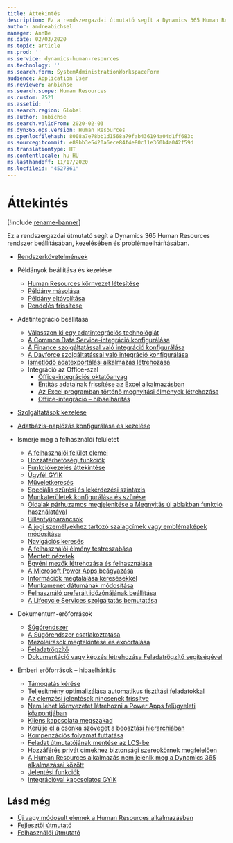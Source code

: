 ```yaml
---
title: Áttekintés
description: Ez a rendszergazdai útmutató segít a Dynamics 365 Human Resources rendszer beállításában, kezelésében és problémaelhárításában.
author: andreabichsel
manager: AnnBe
ms.date: 02/03/2020
ms.topic: article
ms.prod: ''
ms.service: dynamics-human-resources
ms.technology: ''
ms.search.form: SystemAdministrationWorkspaceForm
audience: Application User
ms.reviewer: anbichse
ms.search.scope: Human Resources
ms.custom: 7521
ms.assetid: ''
ms.search.region: Global
ms.author: anbichse
ms.search.validFrom: 2020-02-03
ms.dyn365.ops.version: Human Resources
ms.openlocfilehash: 8008a7e78bb1d1568a79fab436194a04d1ff683c
ms.sourcegitcommit: e89bb3e5420a6ece84f4e80c11e360b4a042f59d
ms.translationtype: HT
ms.contentlocale: hu-HU
ms.lasthandoff: 11/17/2020
ms.locfileid: "4527861"
---
```

# <a name="overview"></a>Áttekintés

[!include [rename-banner](~/includes/cc-data-platform-banner.md)]

Ez a rendszergazdai útmutató segít a Dynamics 365 Human Resources rendszer beállításában, kezelésében és problémaelhárításában.

- [Rendszerkövetelmények](hr-admin-system-requirements.md)

- Példányok beállítása és kezelése
  - [Human Resources környezet létesítése](hr-admin-setup-provision.md)
  - [Példány másolása](hr-admin-setup-copy-instance.md)
  - [Példány eltávolítása](hr-admin-setup-remove-instance.md)
  - [Rendelés frissítése](hr-admin-setup-update-process.md)

- Adatintegráció beállítása
  - [Válasszon ki egy adatintegrációs technológiát](hr-admin-integration-choose-technology.md)
  - [A Common Data Service-integráció konfigurálása](hr-admin-integration-common-data-service.md)
  - [A Finance szolgáltatással való integráció konfigurálása](hr-admin-integration-finance.md)
  - [A Dayforce szolgáltatással való integráció konfigurálása](hr-admin-integration-dayforce.md)
  - [Ismétlődő adatexportálási alkalmazás létrehozása](hr-admin-integration-recurring-data-export.md)
  - Integráció az Office-szal
    - [Office-integrációs oktatóanyag](../dev-itpro/office-integration/office-integration-tutorial.md?toc=/dynamics365/unified-operations/talent/toc.json)
    - [Entitás adatainak frissítése az Excel alkalmazásban](../dev-itpro/office-integration/use-excel-add-in.md?toc=/dynamics365/unified-operations/talent/toc.json)
    - [Az Excel programban történő megnyitási élmények létrehozása](../dev-itpro/office-integration/office-integration-edit-excel.md?toc=/dynamics365/unified-operations/talent/toc.json)
    - [Office-integráció – hibaelhárítás](../dev-itpro/office-integration/office-integration-troubleshooting.md?toc=/dynamics365/unified-operations/talent/toc.json)

- [Szolgáltatások kezelése](hr-admin-manage-features.md)

- [Adatbázis-naplózás konfigurálása és kezelése](hr-admin-database-logging.md)

- Ismerje meg a felhasználói felületet
  - [A felhasználói felület elemei](../fin-ops-core/fin-ops/get-started/user-interface-elements.md?toc=/dynamics365/human-resources/toc.json)
  - [Hozzáférhetőségi funkciók](../fin-ops-core/fin-ops/get-started/accessibility-features.md?toc=/dynamics365/human-resources/toc.json)
  - [Funkciókezelés áttekintése](../fin-ops-core/fin-ops/get-started/feature-management/feature-management-overview.md?toc=/dynamics365/human-resources/toc.json)
  - [Ügyfél GYIK](../fin-ops-core/fin-ops/get-started/client-faq.md?toc=/dynamics365/human-resources/toc.json)
  - [Műveletkeresés](../fin-ops-core/fin-ops/get-started/action-search.md?toc=/dynamics365/human-resources/toc.json)
  - [Speciális szűrési és lekérdezési szintaxis](../fin-ops-core/fin-ops/get-started/advanced-filtering-query-options.md?toc=/dynamics365/human-resources/toc.json)
  - [Munkaterületek konfigurálása és szűrése](../fin-ops-core/fin-ops/get-started/configure-filter-workspaces.md?toc=/dynamics365/financehuman-resources/toc.json)
  - [Oldalak párhuzamos megjelenítése a Megnyitás új ablakban funkció használatával](../fin-ops-core/fin-ops/get-started/display-pages-side-by-side.md?toc=/dynamics365/human-resources/toc.json)
  - [Billentyűparancsok](../fin-ops-core/fin-ops/get-started/shortcut-keys.md?toc=/dynamics365/human-resources/toc.json)
  - [A jogi személyekhez tartozó szalagcímek vagy emblémaképek módosítása](../fin-ops-core/fin-ops/get-started/tasks/change-banner-or-logo.md?toc=/dynamics365/human-resources/toc.json)
  - [Navigációs keresés](../fin-ops-core/fin-ops/get-started/navigation-search.md?toc=/dynamics365/human-resources/toc.json)
  - [A felhasználói élmény testreszabása](../fin-ops-core/fin-ops/get-started/personalize-user-experience.md?toc=/dynamics365/human-resources/toc.json)
  - [Mentett nézetek](../fin-ops-core/fin-ops/get-started/saved-views.md?toc=/dynamics365/human-resources/toc.json)
  - [Egyéni mezők létrehozása és felhasználása](../fin-ops-core/fin-ops/get-started/user-defined-fields.md?toc=/dynamics365/human-resources/toc.json)
  - [A Microsoft Power Apps beágyazása](../fin-ops-core/fin-ops/get-started/embed-power-apps.md?toc=/dynamics365/human-resources/toc.json)
  - [Információk megtalálása keresésekkel](../fin-ops-core/fin-ops/get-started/use-lookups-to-find-information.md?toc=/dynamics365/human-resources/toc.json)
  - [Munkamenet dátumának módosítása](../fin-ops-core/fin-ops/organization-administration/tasks/change-date-session.md?toc=/dynamics365/human-resources/toc.json)
  - [Felhasználó preferált időzónájának beállítása](../fin-ops-core/fin-ops/organization-administration/tasks/set-users-preferred-time-zone.md?toc=/dynamics365/human-resources/toc.json)
  - [A Lifecycle Services szolgáltatás bemutatása](../fin-ops-core/dev-itpro/lifecycle-services/lcs-works-lcs.md?toc=/dynamics365/human-resources/toc.json)

- Dokumentum-erőforrások
  - [Súgórendszer](../fin-ops-core/fin-ops/get-started/help-overview.md?toc=/dynamics365/human-resources/toc.json)
  - [A Súgórendszer csatlakoztatása](../fin-ops-core/fin-ops/get-started/help-connect.md?toc=/dynamics365/human-resources/toc.json)
  - [Mezőleírások megtekintése és exportálása](../fin-ops-core/fin-ops/get-started/view-export-field-descriptions.md?toc=/dynamics365/human-resources/toc.json)
  - [Feladatrögzítő](../fin-ops-core/dev-itpro/user-interface/task-recorder.md?toc=/dynamics365/human-resources/toc.json)
  - [Dokumentáció vagy képzés létrehozása Feladatrögzítő segítségével](../fin-ops-core/dev-itpro/user-interface/task-recorder-training-docs.md?toc=/dynamics365/human-resources/toc.json)

- Emberi erőforrások – hibaelhárítás
  - [Támogatás kérése](hr-admin-troubleshooting-support.md)
  - [Teljesítmény optimalizálása automatikus tisztítási feladatokkal](hr-admin-troubleshooting-batch-history.md)
  - [Az elemzési jelentések nincsenek frissítve](hr-admin-troubleshooting-analytic-reports.md)
  - [Nem lehet környezetet létrehozni a Power Apps felügyeleti központjában](hr-admin-troubleshooting-power-apps.md)
  - [Kliens kapcsolata megszakad](hr-admin-troubleshooting-disconnect.md)
  - [Kerülje el a csonka szöveget a beosztási hierarchiában](hr-admin-troubleshooting-truncate.md)
  - [Kompenzációs folyamat futtatása](hr-admin-troubleshooting-compensation.md)
  - [Feladat útmutatójának mentése az LCS-be](hr-admin-troubleshooting-task-guide.md)
  - [Hozzáférés privát címekhez biztonsági szerepkörnek megfelelően](hr-admin-troubleshooting-private-addresses.md)
  - [A Human Resources alkalmazás nem jelenik meg a Dynamics 365 alkalmazásai között](hr-admin-troubleshooting-not-in-apps.md)
  - [Jelentési funkciók](hr-admin-troubleshooting-reporting.md)
  - [Integrációval kapcsolatos GYIK](hr-admin-troubleshooting-integration.md)

## <a name="see-also"></a>Lásd még

- [Új vagy módosult elemek a Human Resources alkalmazásban](hr-admin-whats-new.md)
- [Fejlesztői útmutató](hr-developer-overview.md)
- [Felhasználói útmutató](hr-hrpro-overview.md)